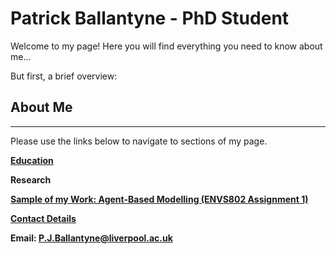 # Patrick Ballantyne - PhD Student


Welcome to my page! Here you will find everything you need to know about me... 

But first, a brief overview:

## About Me




--- 
Please use the links below to navigate to sections of my page.

**[Education](Education.md)**

**Research**

**[Sample of my Work: Agent-Based Modelling (ENVS802 Assignment 1)](AssignmentPortfolio.md)**

**[Contact Details](ContactDetails.md)**




**Email: P.J.Ballantyne@liverpool.ac.uk**
